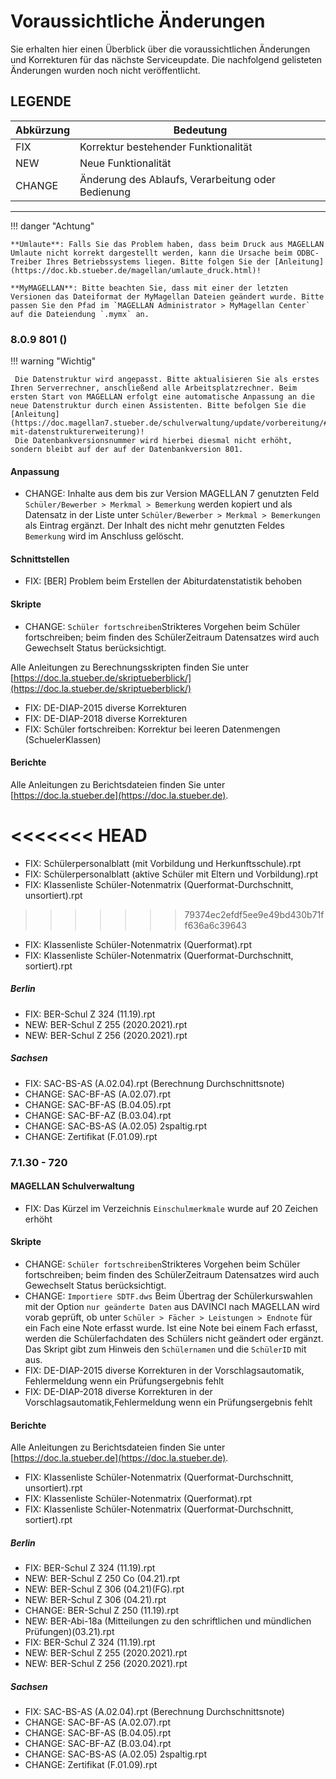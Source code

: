 # Voraussichtliche Änderungen

Sie erhalten hier einen Überblick über die voraussichtlichen Änderungen und Korrekturen für das nächste Serviceupdate. Die nachfolgend gelisteten Änderungen wurden noch nicht veröffentlicht.

## LEGENDE

Abkürzung | Bedeutung
--------- | ---------
FIX       | Korrektur bestehender Funktionalität
NEW       | Neue Funktionalität
CHANGE    | Änderung des Ablaufs, Verarbeitung oder Bedienung

---

!!! danger "Achtung"

    **Umlaute**: Falls Sie das Problem haben, dass beim Druck aus MAGELLAN Umlaute nicht korrekt dargestellt werden, kann die Ursache beim ODBC-Treiber Ihres Betriebssystems liegen. Bitte folgen Sie der [Anleitung](https://doc.kb.stueber.de/magellan/umlaute_druck.html)!

    **MyMAGELLAN**: Bitte beachten Sie, dass mit einer der letzten Versionen das Dateiformat der MyMagellan Dateien geändert wurde. Bitte passen Sie den Pfad im `MAGELLAN Administrator > MyMagellan Center` auf die Dateiendung `.mymx` an.

### **8.0.9 801 ()**

!!! warning "Wichtig"

     Die Datenstruktur wird angepasst. Bitte aktualisieren Sie als erstes Ihren Serverrechner, anschließend alle Arbeitsplatzrechner. Beim ersten Start von MAGELLAN erfolgt eine automatische Anpassung an die neue Datenstruktur durch einen Assistenten. Bitte befolgen Sie die [Anleitung](https://doc.magellan7.stueber.de/schulverwaltung/update/vorbereitung/#updates-mit-datenstrukturerweiterung)!
     Die Datenbankversionsnummer wird hierbei diesmal nicht erhöht, sondern bleibt auf der auf der Datenbankversion 801.

#### Anpassung

* CHANGE: Inhalte aus dem bis zur Version MAGELLAN 7 genutzten Feld `Schüler/Bewerber > Merkmal > Bemerkung` werden kopiert und als Datensatz in der Liste unter `Schüler/Bewerber > Merkmal > Bemerkungen` als Eintrag ergänzt. Der Inhalt des nicht mehr genutzten Feldes `Bemerkung` wird im Anschluss gelöscht.

#### Schnittstellen

* FIX: [BER] Problem beim Erstellen der Abiturdatenstatistik behoben

#### Skripte

* CHANGE: `Schüler fortschreiben`Strikteres Vorgehen beim Schüler fortschreiben; beim finden des SchülerZeitraum Datensatzes wird auch Gewechselt Status berücksichtigt. 
  
Alle Anleitungen zu Berechnungsskripten finden Sie unter [https://doc.la.stueber.de/skriptueberblick/](https://doc.la.stueber.de/skriptueberblick/)

* FIX: DE-DIAP-2015 diverse Korrekturen
* FIX: DE-DIAP-2018 diverse Korrekturen
* FIX: Schüler fortschreiben: Korrektur bei leeren Datenmengen (SchuelerKlassen)

#### Berichte

Alle Anleitungen zu Berichtsdateien finden Sie unter [https://doc.la.stueber.de](https://doc.la.stueber.de).

<<<<<<< HEAD
=======
* FIX: Schülerpersonalblatt (mit Vorbildung und Herkunftsschule).rpt 
* FIX: Schülerpersonalblatt (aktive Schüler mit Eltern und Vorbildung).rpt
* FIX: Klassenliste Schüler-Notenmatrix (Querformat-Durchschnitt, unsortiert).rpt
>>>>>>> 79374ec2efdf5ee9e49bd430b71ff636a6c39643
* FIX: Klassenliste Schüler-Notenmatrix (Querformat).rpt
* FIX: Klassenliste Schüler-Notenmatrix (Querformat-Durchschnitt, sortiert).rpt

##### Berlin

* FIX: BER-Schul Z 324 (11.19).rpt
* NEW: BER-Schul Z 255 (2020.2021).rpt
* NEW: BER-Schul Z 256 (2020.2021).rpt

##### Sachsen

* FIX: SAC-BS-AS (A.02.04).rpt (Berechnung Durchschnittsnote)
* CHANGE: SAC-BF-AS (A.02.07).rpt
* CHANGE: SAC-BF-AS (B.04.05).rpt
* CHANGE: SAC-BF-AZ (B.03.04).rpt
* CHANGE: SAC-BS-AS (A.02.05) 2spaltig.rpt
* CHANGE: Zertifikat (F.01.09).rpt

### **7.1.30 - 720**

#### MAGELLAN Schulverwaltung

* FIX: Das Kürzel im Verzeichnis `Einschulmerkmale` wurde auf 20 Zeichen erhöht

#### Skripte

* CHANGE: `Schüler fortschreiben`Strikteres Vorgehen beim Schüler fortschreiben; beim finden des SchülerZeitraum Datensatzes wird auch Gewechselt Status berücksichtigt. 
* CHANGE: `Importiere SDTF.dws` Beim Übertrag der Schülerkurswahlen mit der Option `nur geänderte Daten` aus DAVINCI nach MAGELLAN wird vorab geprüft, ob unter `Schüler > Fächer > Leistungen > Endnote` für ein Fach eine Note erfasst wurde. Ist eine Note bei einem Fach erfasst, werden die Schülerfachdaten des Schülers nicht geändert oder ergänzt. Das Skript gibt zum Hinweis den `Schülernamen` und die `SchülerID` mit aus. 
* FIX:  DE-DIAP-2015 diverse Korrekturen in der Vorschlagsautomatik, Fehlermeldung wenn ein Prüfungsergebnis fehlt
* FIX:  DE-DIAP-2018 diverse Korrekturen in der Vorschlagsautomatik,Fehlermeldung wenn ein Prüfungsergebnis fehlt

#### Berichte

Alle Anleitungen zu Berichtsdateien finden Sie unter [https://doc.la.stueber.de](https://doc.la.stueber.de).

* FIX: Klassenliste Schüler-Notenmatrix (Querformat-Durchschnitt, unsortiert).rpt
* FIX: Klassenliste Schüler-Notenmatrix (Querformat).rpt
* FIX: Klassenliste Schüler-Notenmatrix (Querformat-Durchschnitt, sortiert).rpt

##### Berlin

* FIX: BER-Schul Z 324 (11.19).rpt
* NEW: BER-Schul Z 250 Co (04.21).rpt
* NEW: BER-Schul Z 306 (04.21)(FG).rpt
* NEW: BER-Schul Z 306 (04.21).rpt
* CHANGE: BER-Schul Z 250 (11.19).rpt
* NEW: BER-Abi-18a (Mitteilungen zu den schriftlichen und mündlichen Prüfungen)(03.21).rpt
* FIX: BER-Schul Z 324 (11.19).rpt
* NEW: BER-Schul Z 255 (2020.2021).rpt
* NEW: BER-Schul Z 256 (2020.2021).rpt

##### Sachsen

* FIX: SAC-BS-AS (A.02.04).rpt (Berechnung Durchschnittsnote)
* CHANGE: SAC-BF-AS (A.02.07).rpt
* CHANGE: SAC-BF-AS (B.04.05).rpt
* CHANGE: SAC-BF-AZ (B.03.04).rpt
* CHANGE: SAC-BS-AS (A.02.05) 2spaltig.rpt
* CHANGE: Zertifikat (F.01.09).rpt